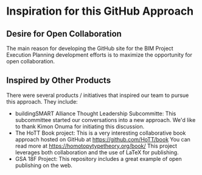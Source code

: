 # Inspiration for this GitHub Approach

## Desire for Open Collaboration
The main reason for developing the GitHub site for the BIM Project Execution Planning development efforts is to maximize the opportunity for open collaboration.

## Inspired by Other Products
There were several products / initiatives that inspired our team to pursue this approach.  They include:
- buildingSMART Alliance Thought Leadership Subcommitte:  This subcommittee started our conversations into a new approach.  We'd like to thank Kimon Onuma for initiating this discussion.
- The HoTT Book project:  This is a very interesting collaborative book approach hosted on GitHub at https://github.com/HoTT/book  You can read more at https://homotopytypetheory.org/book/  This project leverages both collaboration and the use of LaTeX for publishing.
- GSA 18F Project:  This repository includes a great example of open publishing on the web.
